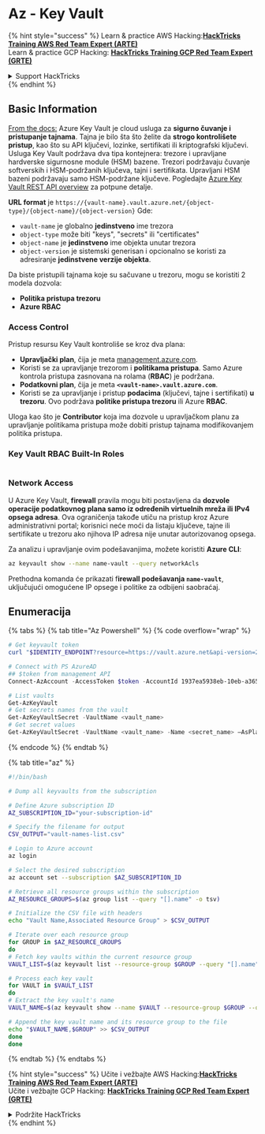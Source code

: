 # Az - Key Vault

{% hint style="success" %}
Learn & practice AWS Hacking:<img src="../../../.gitbook/assets/image (1).png" alt="" data-size="line">[**HackTricks Training AWS Red Team Expert (ARTE)**](https://training.hacktricks.xyz/courses/arte)<img src="../../../.gitbook/assets/image (1).png" alt="" data-size="line">\
Learn & practice GCP Hacking: <img src="../../../.gitbook/assets/image (2).png" alt="" data-size="line">[**HackTricks Training GCP Red Team Expert (GRTE)**<img src="../../../.gitbook/assets/image (2).png" alt="" data-size="line">](https://training.hacktricks.xyz/courses/grte)

<details>

<summary>Support HackTricks</summary>

* Check the [**subscription plans**](https://github.com/sponsors/carlospolop)!
* **Join the** 💬 [**Discord group**](https://discord.gg/hRep4RUj7f) or the [**telegram group**](https://t.me/peass) or **follow** us on **Twitter** 🐦 [**@hacktricks\_live**](https://twitter.com/hacktricks\_live)**.**
* **Share hacking tricks by submitting PRs to the** [**HackTricks**](https://github.com/carlospolop/hacktricks) and [**HackTricks Cloud**](https://github.com/carlospolop/hacktricks-cloud) github repos.

</details>
{% endhint %}

## Basic Information

[From the docs:](https://learn.microsoft.com/en-us/azure/key-vault/general/basic-concepts) Azure Key Vault je cloud usluga za **sigurno čuvanje i pristupanje tajnama**. Tajna je bilo šta što želite da **strogo kontrolišete pristup**, kao što su API ključevi, lozinke, sertifikati ili kriptografski ključevi. Usluga Key Vault podržava dva tipa kontejnera: trezore i upravljane hardverske sigurnosne module (HSM) bazene. Trezori podržavaju čuvanje softverskih i HSM-podržanih ključeva, tajni i sertifikata. Upravljani HSM bazeni podržavaju samo HSM-podržane ključeve. Pogledajte [Azure Key Vault REST API overview](https://learn.microsoft.com/en-us/azure/key-vault/general/about-keys-secrets-certificates) za potpune detalje.

**URL format** je `https://{vault-name}.vault.azure.net/{object-type}/{object-name}/{object-version}` Gde:

* `vault-name` je globalno **jedinstveno** ime trezora
* `object-type` može biti "keys", "secrets" ili "certificates"
* `object-name` je **jedinstveno** ime objekta unutar trezora
* `object-version` je sistemski generisan i opcionalno se koristi za adresiranje **jedinstvene verzije objekta**.

Da biste pristupili tajnama koje su sačuvane u trezoru, mogu se koristiti 2 modela dozvola:

* **Politika pristupa trezoru**
* **Azure RBAC**

### Access Control <a href="#access-control" id="access-control"></a>

Pristup resursu Key Vault kontroliše se kroz dva plana:

* **Upravljački plan**, čija je meta [management.azure.com](http://management.azure.com/).
* Koristi se za upravljanje trezorom i **politikama pristupa**. Samo Azure kontrola pristupa zasnovana na rolama (**RBAC**) je podržana.
* **Podatkovni plan**, čija je meta **`<vault-name>.vault.azure.com`**.
* Koristi se za upravljanje i pristup **podacima** (ključevi, tajne i sertifikati) **u trezoru**. Ovo podržava **politike pristupa trezoru** ili Azure **RBAC**.

Uloga kao što je **Contributor** koja ima dozvole u upravljačkom planu za upravljanje politikama pristupa može dobiti pristup tajnama modifikovanjem politika pristupa.

### Key Vault RBAC Built-In Roles <a href="#rbac-built-in-roles" id="rbac-built-in-roles"></a>

<figure><img src="../../../.gitbook/assets/image (27).png" alt=""><figcaption></figcaption></figure>

### Network Access

U Azure Key Vault, **firewall** pravila mogu biti postavljena da **dozvole operacije podatkovnog plana samo iz određenih virtuelnih mreža ili IPv4 opsega adresa**. Ova ograničenja takođe utiču na pristup kroz Azure administrativni portal; korisnici neće moći da listaju ključeve, tajne ili sertifikate u trezoru ako njihova IP adresa nije unutar autorizovanog opsega.

Za analizu i upravljanje ovim podešavanjima, možete koristiti **Azure CLI**:
```bash
az keyvault show --name name-vault --query networkAcls
```
Prethodna komanda će prikazati f**irewall podešavanja `name-vault`**, uključujući omogućene IP opsege i politike za odbijeni saobraćaj.

## Enumeracija

{% tabs %}
{% tab title="Az Powershell" %}
{% code overflow="wrap" %}
```powershell
# Get keyvault token
curl "$IDENTITY_ENDPOINT?resource=https://vault.azure.net&api-version=2017-09-01" -H secret:$IDENTITY_HEADER

# Connect with PS AzureAD
## $token from management API
Connect-AzAccount -AccessToken $token -AccountId 1937ea5938eb-10eb-a365-10abede52387 -KeyVaultAccessToken $keyvaulttoken

# List vaults
Get-AzKeyVault
# Get secrets names from the vault
Get-AzKeyVaultSecret -VaultName <vault_name>
# Get secret values
Get-AzKeyVaultSecret -VaultName <vault_name> -Name <secret_name> –AsPlainText
```
{% endcode %}
{% endtab %}

{% tab title="az" %}
```bash
#!/bin/bash

# Dump all keyvaults from the subscription

# Define Azure subscription ID
AZ_SUBSCRIPTION_ID="your-subscription-id"

# Specify the filename for output
CSV_OUTPUT="vault-names-list.csv"

# Login to Azure account
az login

# Select the desired subscription
az account set --subscription $AZ_SUBSCRIPTION_ID

# Retrieve all resource groups within the subscription
AZ_RESOURCE_GROUPS=$(az group list --query "[].name" -o tsv)

# Initialize the CSV file with headers
echo "Vault Name,Associated Resource Group" > $CSV_OUTPUT

# Iterate over each resource group
for GROUP in $AZ_RESOURCE_GROUPS
do
# Fetch key vaults within the current resource group
VAULT_LIST=$(az keyvault list --resource-group $GROUP --query "[].name" -o tsv)

# Process each key vault
for VAULT in $VAULT_LIST
do
# Extract the key vault's name
VAULT_NAME=$(az keyvault show --name $VAULT --resource-group $GROUP --query "name" -o tsv)

# Append the key vault name and its resource group to the file
echo "$VAULT_NAME,$GROUP" >> $CSV_OUTPUT
done
done
```
{% endtab %}
{% endtabs %}

{% hint style="success" %}
Učite i vežbajte AWS Hacking:<img src="../../../.gitbook/assets/image (1).png" alt="" data-size="line">[**HackTricks Training AWS Red Team Expert (ARTE)**](https://training.hacktricks.xyz/courses/arte)<img src="../../../.gitbook/assets/image (1).png" alt="" data-size="line">\
Učite i vežbajte GCP Hacking: <img src="../../../.gitbook/assets/image (2).png" alt="" data-size="line">[**HackTricks Training GCP Red Team Expert (GRTE)**<img src="../../../.gitbook/assets/image (2).png" alt="" data-size="line">](https://training.hacktricks.xyz/courses/grte)

<details>

<summary>Podržite HackTricks</summary>

* Proverite [**planove pretplate**](https://github.com/sponsors/carlospolop)!
* **Pridružite se** 💬 [**Discord grupi**](https://discord.gg/hRep4RUj7f) ili [**telegram grupi**](https://t.me/peass) ili **pratite** nas na **Twitteru** 🐦 [**@hacktricks\_live**](https://twitter.com/hacktricks\_live)**.**
* **Podelite hakerske trikove slanjem PR-ova na** [**HackTricks**](https://github.com/carlospolop/hacktricks) i [**HackTricks Cloud**](https://github.com/carlospolop/hacktricks-cloud) github repozitorijume.

</details>
{% endhint %}
